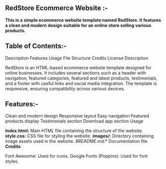 ## RedStore Ecommerce Website :-

**This is a simple ecommerce website template named RedStore. It features a clean and modern design suitable for an online store selling various products.**

## Table of Contents:-

Description
Features
Usage
File Structure
Credits
License
Description

RedStore is an HTML-based ecommerce website template designed for online businesses. It includes several sections such as a header with navigation, featured categories, featured and latest products, testimonials, and a footer with useful links and social media integration. The template is responsive, ensuring compatibility across various devices.

## Features:-

Clean and modern design
Responsive layout
Easy navigation
Featured products display
Testimonials section
Download app section
Usage

**index.html:** Main HTML file containing the structure of the website.
**style.css:** CSS file for styling the website.
**images/:** Directory containing image assets used in the website.
*8README.md:**  Documentation file.
**Credits**

Font Awesome: Used for icons.
Google Fonts (Poppins): Used for font styles.

